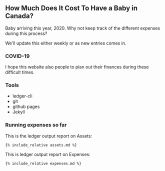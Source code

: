 ## How Much Does It Cost To Have a Baby in Canada?

Baby arriving this year, 2020. Why not keep track of the different expenses during this process? 

We'll update this either weekly or as new entries comes in.

### COVID-19

I hope this website also people to plan out their finances during these difficult times.

### Tools

- ledger-cli
- git
- github pages
- Jekyll

### Running expenses so far

This is the ledger output report on Assets:
```
{% include_relative assets.md %}
```

This is ledger output report on Expenses:

```
{% include_relative expenses.md %}
```
